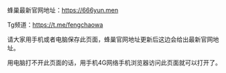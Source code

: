 蜂巢最新官网地址：https://666yun.men

Tg频道：https://t.me/fengchaowa

请大家用手机或者电脑保存此页面，蜂巢官网地址更新后这边会给出最新官网地址。

用电脑打不开此页面的话，用手机4G网络手机浏览器访问此页面就可以打开了。
